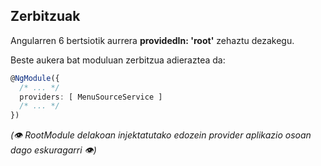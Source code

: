 ## Zerbitzuak

Angularren 6 bertsiotik aurrera **providedIn: 'root'** zehaztu dezakegu.

Beste aukera bat moduluan zerbitzua adieraztea da:
```typescript
@NgModule({
  /* ... */
  providers: [ MenuSourceService ]
  /* ... */
})
```

_(👁 RootModule delakoan injektatutako edozein provider aplikazio osoan dago eskuragarri 👁)_

